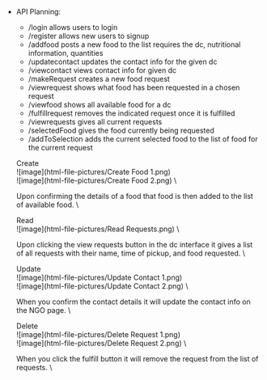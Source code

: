 *   API Planning:
    * /login allows users to login   
    * /register allows new users to signup
    * /addfood posts a new food to the list requires the dc, nutritional information, quantities
    * /updatecontact updates the contact info for the given dc
    * /viewcontact views contact info for given dc
    * /makeRequest creates a new food request
    * /viewrequest shows what food has been requested in a chosen request
    * /viewfood shows all available food for a dc
    * /fulfillrequest removes the indicated request once it is fulfilled
    * /viewrequests gives all current requests
    * /selectedFood gives the food currently being requested
    * /addToSelection adds the current selected food to the list of food for the current request


    Create \
    ![image](html-file-pictures/Create Food 1.png) \
    ![image](html-file-pictures/Create Food 2.png) \

    Upon confirming the details of a food that food is then added to the list of available food. \

    Read \
    ![image](html-file-pictures/Read Requests.png) \

    Upon clicking the view requests button in the dc interface it gives a list of all requests with their name, time of pickup, and food requested. \

    Update \
    ![image](html-file-pictures/Update Contact 1.png) \
    ![image](html-file-pictures/Update Contact 2.png) \

    When you confirm the contact details it will update the contact info on the NGO page. \

    Delete \
    ![image](html-file-pictures/Delete Request 1.png) \
    ![image](html-file-pictures/Delete Request 2.png) \

    When you click the fulfill button it will remove the request from the list of requests. \